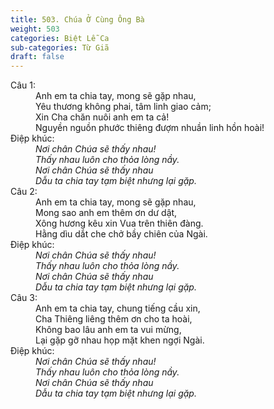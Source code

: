 ```yaml
---
title: 503. Chúa Ở Cùng Ông Bà
weight: 503
categories: Biệt Lễ Ca
sub-categories: Từ Giã
draft: false
---
```

<dl><dt>Câu 1:</dt><dd data-verse="1">Anh em ta chia tay, mong sẽ gặp nhau, <br/>Yêu thương không phai, tâm linh giao cảm; <br/>Xin Cha chăn nuôi anh em ta cả! <br/>Nguyền nguồn phước thiêng đượm nhuần linh hồn hoài! </dd><dt>Điệp khúc:</dt><dd data-chorus="1"><em>Nơi chân Chúa sẽ thấy nhau! <br/>Thấy nhau luôn cho thỏa lòng nầy. <br/>Nơi chân Chúa sẽ thấy nhau <br/>Dẫu ta chia tay tạm biệt nhưng lại gặp. </em></dd><dt>Câu 2:</dt><dd data-verse="2"> Anh em ta chia tay, mong sẽ gặp nhau, <br/>Mong sao anh em thêm ơn dư dật, <br/>Xông hương kêu xin Vua trên thiên đàng. <br/>Hằng dìu dắt che chở bầy chiên của Ngài. </dd><dt>Điệp khúc:</dt><dd data-chorus="1"><em>Nơi chân Chúa sẽ thấy nhau! <br/>Thấy nhau luôn cho thỏa lòng nầy. <br/>Nơi chân Chúa sẽ thấy nhau <br/>Dẫu ta chia tay tạm biệt nhưng lại gặp. </em></dd><dt>Câu 3:</dt><dd data-verse="3">Anh em ta chia tay, chung tiếng cầu xin, <br/>Cha Thiêng liêng thêm ơn cho ta hoài, <br/>Không bao lâu anh em ta vui mừng, <br/>Lại gặp gỡ nhau họp mặt khen ngợi Ngài. </dd><dt>Điệp khúc:</dt><dd data-chorus="1"><em>Nơi chân Chúa sẽ thấy nhau! <br/>Thấy nhau luôn cho thỏa lòng nầy. <br/>Nơi chân Chúa sẽ thấy nhau <br/>Dẫu ta chia tay tạm biệt nhưng lại gặp. </em></dd></dl>